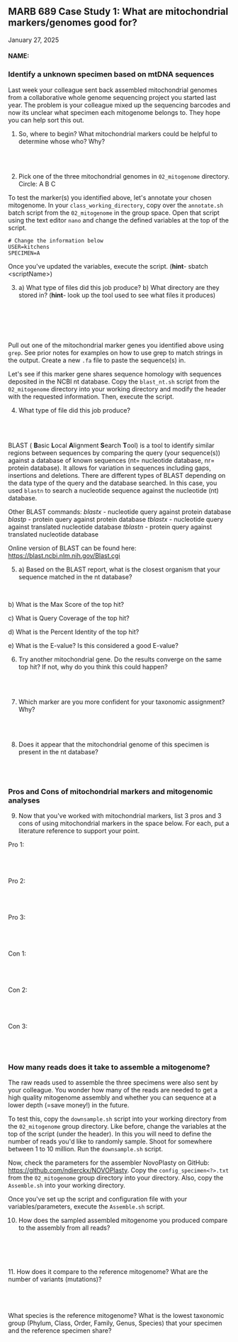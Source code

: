 ## MARB 689 Case Study 1: What are mitochondrial markers/genomes good for?
January 27, 2025

#### NAME:

### Identify a unknown specimen based on mtDNA sequences
Last week your colleague sent back assembled mitochondrial genomes from a collaborative whole genome sequencing project you started last year. The problem is your colleague mixed up the sequencing barcodes and now its unclear what specimen each mitogenome belongs to. They hope you can help sort this out.

1. So, where to begin? What mitochondrial markers could be helpful to determine whose who? Why?
<br/>
<br/>

2. Pick one of the three mitochondrial genomes in `02_mitogenome` directory. Circle:   A   B   C  

To test the marker(s) you identified above, let's annotate your chosen mitogenome. In your `class_working_directory`, copy over the `annotate.sh` batch script from the `02_mitogenome` in the group space. Open that script using the text editor `nano` and change the defined variables at the top of the script.

```
# Change the information below
USER=kitchens
SPECIMEN=A
```

Once you've updated the variables, execute the script. (**hint**- sbatch \<scriptName>)

3. a) What type of files did this job produce?
   b) What directory are they stored in?
   (**hint**- look up the tool used to see what files it produces)
<br/>
<br/>
<br/>
<br/>

Pull out one of the mitochondrial marker genes you identified above using `grep`. See prior notes for examples on how to use grep to match strings in the output. Create a new `.fa` file to paste the sequence(s) in.

Let's see if this marker gene shares sequence homology with sequences deposited in the NCBI nt database. Copy the `blast_nt.sh` script from the `02_mitogenome` directory into your working directory and modify the header with the requested information. Then, execute the script.

4. What type of file did this job produce?
<br/>
<br/>

BLAST ( **B**asic **L**ocal **A**lignment **S**earch **T**ool) is a tool to identify similar regions between sequences by comparing the query (your sequence(s)) against a database of known sequences (nt= nucleotide database, nr= protein database). It allows for variation in sequences including gaps, insertions and deletions. There are different types of BLAST depending on the data type of the query and the database searched. In this case, you used `blastn` to search a nucleotide sequence against the nucleotide (nt) database.

Other BLAST commands:
_blastx_ - nucleotide query against protein database
_blastp_ - protein query against protein database
_tblastx_ - nucleotide query against translated nucleotide database
_tblastn_ - protein query against translated nucleotide database

Online version of BLAST can be found here: https://blast.ncbi.nlm.nih.gov/Blast.cgi

5. a) Based on the BLAST report, what is the closest organism that your sequence matched in the nt database?
<br/>

b) What is the Max Score of the top hit?
<br/>

c) What is Query Coverage of the top hit?
<br/>

d) What is the Percent Identity of the top hit?
<br/>

e) What is the E-value? Is this considered a good E-value?
<br/>


6. Try another mitochondrial gene. Do the results converge on the same top hit? If not, why do you think this could happen?
<br/>
<br/>

7. Which marker are you more confident for your taxonomic assignment? Why?
<br/>
<br/>

8. Does it appear that the mitochondrial genome of this specimen is present in the nt database?
<br/>
<br/>

### Pros and Cons of mitochondrial markers and mitogenomic analyses
9. Now that you've worked with mitochondrial markers, list 3 pros and 3 cons of using mitochondrial markers in the space below. For each, put a literature reference to support your point.

Pro 1:
<br/>
<br/>
<br/>
<br/>

Pro 2:
<br/>
<br/>
<br/>
<br/>

Pro 3:
<br/>
<br/>
<br/>
<br/>

Con 1:
<br/>
<br/>
<br/>
<br/>

Con 2:
<br/>
<br/>
<br/>
<br/>

Con 3:
<br/>
<br/>
<br/>
<br/>

### How many reads does it take to assemble a mitogenome?
The raw reads used to assemble the three specimens were also sent by your colleague. You wonder how many of the reads are needed to get a high quality mitogenome assembly and whether you can sequence at a lower depth (=save money!) in the future.

To test this, copy the `downsample.sh` script into your working directory from the `02_mitogenome` group directory. Like before, change the variables at the top of the script (under the header). In this you will need to define the number of reads you'd like to randomly sample. Shoot for somewhere between 1 to 10 million. Run the `downsample.sh` script.

Now, check the parameters for the assembler NovoPlasty on GitHub: https://github.com/ndierckx/NOVOPlasty. Copy the `config_specimen<?>.txt` from the `02_mitogenome` group directory into your directory. Also, copy the `Assemble.sh` into your working directory.

Once you've set up the script and configuration file with your variables/parameters, execute the `Assemble.sh` script.

10. How does the sampled assembled mitogenome you produced compare to the assembly from all reads?
<br/>
<br/>
<br/>
<br/>
11. How does it compare to the reference mitogenome? What are the number of variants (mutations)?
<br/>
<br/>
<br/>
<br/>

What species is the reference mitogenome? What is the lowest taxonomic group (Phylum, Class, Order, Family, Genus, Species) that your specimen and the reference specimen share?
<br/>
<br/>
<br/>
<br/>
